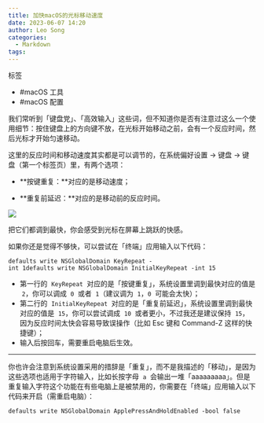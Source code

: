 ```yaml
---
title: 加快macOS的光标移动速度
date: 2023-06-07 14:20
author: Leo Song
categories:
  - Markdown
tags:
---
```


标签

- #macOS 工具
- #macOS 配置

我们常听到「键盘党」、「高效输入」这些词，但不知道你是否有注意过这么一个使用细节：按住键盘上的方向键不放，在光标开始移动之前，会有一个反应时间，然后光标才开始匀速移动。

这里的反应时间和移动速度其实都是可以调节的，在系统偏好设置 -> 键盘 -> 键盘（第一个标签页）里，有两个选项：

- **按键重复：**对应的是移动速度；  

- **重复前延迟：**对应的是移动前的反应时间。

![](https://cdn.sspai.com/2017/03/20/8c63ccfb403f34c52e01ba490305066e.jpeg?imageView2/2/w/1120/q/90/interlace/1/ignore-error/1)

把它们都调到最快，你会感受到光标在屏幕上跳跃的快感。

如果你还是觉得不够快，可以尝试在「终端」应用输入以下代码：

```
defaults write NSGlobalDomain KeyRepeat -int 1defaults write NSGlobalDomain InitialKeyRepeat -int 15
```

- 第一行的  `KeyRepeat`  对应的是「按键重复」，系统设置里调到最快对应的值是  `2`，你可以调成  `0`  或者  `1`（建议调为  `1`，`0`  可能会太快）；
- 第二行的  `InitialKeyRepeat`  对应的是「重复前延迟」，系统设置里调到最快对应的值是  `15`，你可以尝试调成  `10`  或者更小，不过我还是建议保持  `15`，因为反应时间太快会容易导致误操作（比如 Esc 键和 Command-Z 这样的快捷键）；
- 输入后按回车，需要重启电脑后生效。

---

你也许会注意到系统设置采用的措辞是「重复」，而不是我描述的「移动」，是因为这些选项也适用于字符输入，比如长按字母  `a`  会输出一堆「aaaaaaaaa」。但是重复输入字符这个功能在有些电脑上是被禁用的，你需要在「终端」应用输入以下代码来开启（需重启电脑）：

```
defaults write NSGlobalDomain ApplePressAndHoldEnabled -bool false
```
